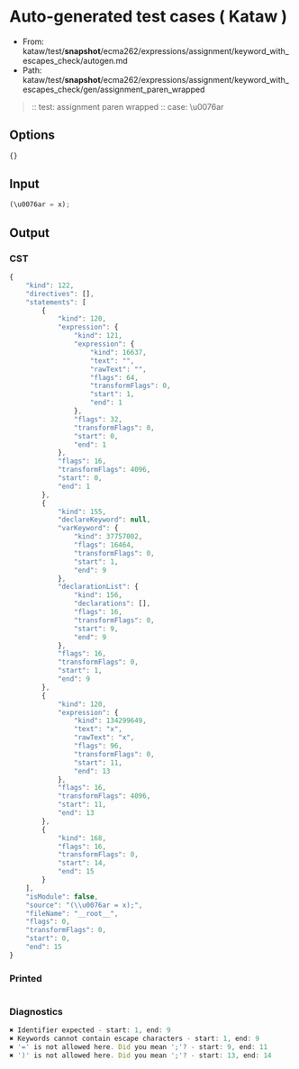 # Auto-generated test cases ( Kataw )
- From: kataw/test/__snapshot__/ecma262/expressions/assignment/keyword_with_escapes_check/autogen.md
- Path: kataw/test/__snapshot__/ecma262/expressions/assignment/keyword_with_escapes_check/gen/assignment_paren_wrapped
> :: test: assignment paren wrapped
> :: case: \u0076ar
## Options

`````js
{}
`````
## Input

`````js
(\u0076ar = x);
`````
## Output

### CST

```javascript
{
    "kind": 122,
    "directives": [],
    "statements": [
        {
            "kind": 120,
            "expression": {
                "kind": 121,
                "expression": {
                    "kind": 16637,
                    "text": "",
                    "rawText": "",
                    "flags": 64,
                    "transformFlags": 0,
                    "start": 1,
                    "end": 1
                },
                "flags": 32,
                "transformFlags": 0,
                "start": 0,
                "end": 1
            },
            "flags": 16,
            "transformFlags": 4096,
            "start": 0,
            "end": 1
        },
        {
            "kind": 155,
            "declareKeyword": null,
            "varKeyword": {
                "kind": 37757002,
                "flags": 16464,
                "transformFlags": 0,
                "start": 1,
                "end": 9
            },
            "declarationList": {
                "kind": 156,
                "declarations": [],
                "flags": 16,
                "transformFlags": 0,
                "start": 9,
                "end": 9
            },
            "flags": 16,
            "transformFlags": 0,
            "start": 1,
            "end": 9
        },
        {
            "kind": 120,
            "expression": {
                "kind": 134299649,
                "text": "x",
                "rawText": "x",
                "flags": 96,
                "transformFlags": 0,
                "start": 11,
                "end": 13
            },
            "flags": 16,
            "transformFlags": 4096,
            "start": 11,
            "end": 13
        },
        {
            "kind": 168,
            "flags": 16,
            "transformFlags": 0,
            "start": 14,
            "end": 15
        }
    ],
    "isModule": false,
    "source": "(\\u0076ar = x);",
    "fileName": "__root__",
    "flags": 0,
    "transformFlags": 0,
    "start": 0,
    "end": 15
}
```

### Printed

```javascript

```

### Diagnostics

```javascript
✖ Identifier expected - start: 1, end: 9
✖ Keywords cannot contain escape characters - start: 1, end: 9
✖ '=' is not allowed here. Did you mean ';'? - start: 9, end: 11
✖ ')' is not allowed here. Did you mean ';'? - start: 13, end: 14

```

